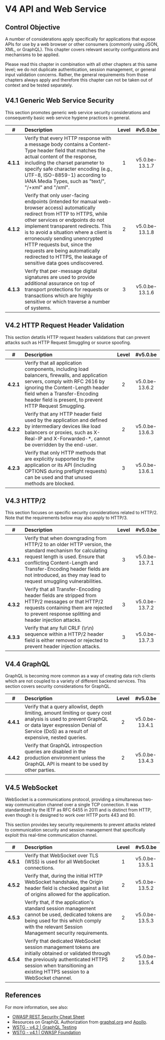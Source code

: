 # V4 API and Web Service

## Control Objective

A number of considerations apply specifically for applications that expose APIs for use by a web browser or other consumers (commonly using JSON, XML, or GraphQL). This chapter covers relevant security configurations and mechanisms to be applied.

Please read this chapter in combination with all other chapters at this same level; we do not duplicate authentication, session management, or general input validation concerns. Rather, the general requirements from those chapters always apply and therefore this chapter can not be taken out of context and be tested separately.

## V4.1 Generic Web Service Security

This section promotes generic web service security considerations and consequently basic web service hygiene practices in general.

| # | Description | Level | #v5.0.be |
| :---: | :--- | :---: | :---: |
| **4.1.1** | Verify that every HTTP response with a message body contains a Content-Type header field that matches the actual content of the response, including the charset parameter to specify safe character encoding (e.g., UTF-8, ISO-8859-1) according to IANA Media Types, such as "text/", "/+xml" and "/xml". | 1 | v5.0.be-13.1.7 |
| **4.1.2** | Verify that only user-facing endpoints (intended for manual web-browser access) automatically redirect from HTTP to HTTPS, while other services or endpoints do not implement transparent redirects. This is to avoid a situation where a client is erroneously sending unencrypted HTTP requests but, since the requests are being automatically redirected to HTTPS, the leakage of sensitive data goes undiscovered. | 2 | v5.0.be-13.1.8 |
| **4.1.3** | Verify that per-message digital signatures are used to provide additional assurance on top of transport protections for requests or transactions which are highly sensitive or which traverse a number of systems. | 3 | v5.0.be-13.1.6 |

## V4.2 HTTP Request Header Validation

This section detatils HTTP request headers validations that can prevent attacks such as HTTP Request Smuggling or source spoofing.

| # | Description | Level | #v5.0.be |
| :---: | :--- | :---: | :---: |
| **4.2.1** | Verify that all application components, including load balancers, firewalls, and application servers, comply with RFC 2616 by ignoring the Content-Length header field when a Transfer-Encoding header field is present, to prevent HTTP Request Smuggling. | 2 | v5.0.be-13.6.2 |
| **4.2.2** | Verify that any HTTP header field used by the application and defined by intermediary devices like load balancers or proxies, such as X-Real-IP and X-Forwarded-*, cannot be overridden by the end-user. | 2 | v5.0.be-13.6.3 |
| **4.2.3** | Verify that only HTTP methods that are explicitly supported by the application or its API (including OPTIONS during preflight requests) can be used and that unused methods are blocked. | 3 | v5.0.be-13.6.1 |

## V4.3 HTTP/2

This section focuses on specific security considerations related to HTTP/2. Note that the requirements below may also apply to HTTP/3.

| # | Description | Level | #v5.0.be |
| :---: | :--- | :---: | :---: |
| **4.3.1** | Verify that when downgrading from HTTP/2 to an older HTTP version, the standard mechanism for calculating request length is used. Ensure that conflicting Content-Length and Transfer-Encoding header fields are not introduced, as they may lead to request smuggling vulnerabilities. | 3 | v5.0.be-13.7.1 |
| **4.3.2** | Verify that all Transfer-Encoding header fields are stripped from HTTP/2 messages or that HTTP/2 requests containing them are rejected to prevent response splitting and header injection attacks. | 3 | v5.0.be-13.7.2 |
| **4.3.3** | Verify that any full CRLF (\r\n) sequence within a HTTP/2 header field is either removed or rejected to prevent header injection attacks. | 3 | v5.0.be-13.7.3 |

## V4.4 GraphQL

GraphQL is becoming more common as a way of creating data rich clients which are not coupled to a variety of different backend services. This section covers security considerations for GraphQL.

| # | Description | Level | #v5.0.be |
| :---: | :--- | :---: | :---: |
| **4.4.1** | Verify that a query allowlist, depth limiting, amount limiting or query cost analysis is used to prevent GraphQL or data layer expression Denial of Service (DoS) as a result of expensive, nested queries. | 2 | v5.0.be-13.4.1 |
| **4.4.2** | Verify that GraphQL introspection queries are disabled in the production environment unless the GraphQL API is meant to be used by other parties. | 2 | v5.0.be-13.4.3 |

## V4.5 WebSocket

WebSocket is a communications protocol, providing a simultaneous two-way communication channel over a single TCP connection. It was standardized by the IETF as RFC 6455 in 2011 and is distinct from HTTP, even though it is designed to work over HTTP ports 443 and 80.

This section provides key security requirements to prevent attacks related to communication security and session management that specifically exploit this real-time communication channel.

| # | Description | Level | #v5.0.be |
| :---: | :--- | :---: | :---: |
| **4.5.1** | Verify that WebSocket over TLS (WSS) is used for all WebSocket connections. | 1 | v5.0.be-13.5.1 |
| **4.5.2** | Verify that, during the initial HTTP WebSocket handshake, the Origin header field is checked against a list of origins allowed for the application. | 2 | v5.0.be-13.5.2 |
| **4.5.3** | Verify that, if the application's standard session management cannot be used, dedicated tokens are being used for this which comply with the relevant Session Management security requirements. | 2 | v5.0.be-13.5.3 |
| **4.5.4** | Verify that dedicated WebSocket session management tokens are initially obtained or validated through the previously authenticated HTTPS session when transitioning an existing HTTPS session to a WebSocket channel. | 2 | v5.0.be-13.5.4 |

## References

For more information, see also:

* [OWASP REST Security Cheat Sheet](https://cheatsheetseries.owasp.org/cheatsheets/REST_Security_Cheat_Sheet.html)
* Resources on GraphQL Authorization from [graphql.org](https://graphql.org/learn/authorization/) and [Apollo](https://www.apollographql.com/docs/apollo-server/security/authentication/#authorization-methods).
* [WSTG - v4.2 | GraphQL Testing](https://owasp.org/www-project-web-security-testing-guide/v42/4-Web_Application_Security_Testing/12-API_Testing/01-Testing_GraphQL)
* [WSTG - v4.1 | OWASP Foundation](https://owasp.org/www-project-web-security-testing-guide/v42/4-Web_Application_Security_Testing/11-Client-side_Testing/10-Testing_WebSockets)
